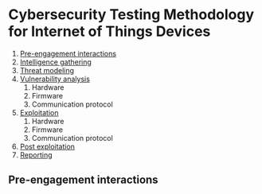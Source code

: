 # Cybersecurity Testing Methodology for Internet of Things Devices

1. [Pre-engagement interactions](sites/pre-engagement-interactions.md)
1. [Intelligence gathering](sites/intelligence-gathering.md)
1. [Threat modeling](sites/threat-modeling.md)
1. [Vulnerability analysis](sites/vulnerability-analysis.md)
    1. Hardware
    1. Firmware
    1. Communication protocol
1. [Exploitation](sites/exploitation.md)
    1. Hardware
    1. Firmware
    1. Communication protocol
1. [Post exploitation](sites/post-exploitation.md)
1. [Reporting](sites/reporting.md)

## Pre-engagement interactions
